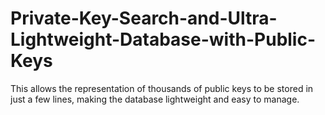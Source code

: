 # Private-Key-Search-and-Ultra-Lightweight-Database-with-Public-Keys
This allows the representation of thousands of public keys to be stored in just a few lines, making the database lightweight and easy to manage.
